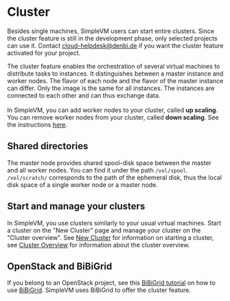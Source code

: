 # Cluster

Besides single machines, SimpleVM users can start entire clusters.
Since the cluster feature is still in the development phase,
only selected projects can use it.
Contact [cloud-helpdesk@denbi.de](mailto:cloud-helpdesk@denbi.de) if you want the cluster feature
activated for your project.

The cluster feature enables the orchestration of several virtual machines to distribute tasks to instances.
It distinguishes between a master instance and worker nodes. 
The flavor of each node and the flavor of the master instance can differ. 
Only the image is the same for all instances. 
The instances are connected to each other and can thus exchange data.
<br>
<br>
In SimpleVM, you can add worker nodes to your cluster, called **up scaling**.
You can remove worker nodes from your cluster, called **down scaling**.
See the instructions [here](./cluster_overview.md#3-scale-up).

## Shared directories

The master node provides shared spool-disk space between the master and all worker nodes.
You can find it under the path `/vol/spool`.<br>
`/vol/scratch/` corresponds to the path of the ephemeral disk, thus the local disk space of a single worker node or a 
master node.

## Start and manage your clusters

In SimpleVM, you use clusters similarly to your usual virtual machines.
Start a cluster on the "New Cluster" page and manage your cluster on the "Cluster overview".
See [New Cluster](new_cluster.md) for information on starting a cluster, 
see [Cluster Overview](cluster_overview.md) for information
about the cluster overview.

## OpenStack and BiBiGrid

If you belong to an OpenStack project, see this [BiBiGrid tutorial]({{extra.cloud_portal_wiki_link}}Tutorials/BiBiGrid/) on how
to use [BiBiGrid](https://github.com/BiBiServ/bibigrid).
SimpleVM uses BiBiGrid to offer the cluster feature.

